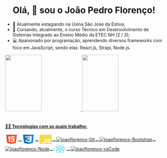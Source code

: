 <h1 align="center">Olá, 👋 sou o João Pedro Florenço!</h1>

- 🔭 Atualmente estagiando na Usina São José da Estiva;
- 🌱 Cursando, atualmente, o curso Técnico em Desenvolvimento de Sistemas Integrado ao Ensino Médio da ETEC NH (2 / 3);
- 💻 Apaixonado por programação, aprendendo diversos frameworks com foco em JavaScript, sendo elas: React.js, Strapi, Node.js.

<div>
  <a href="https://github.com/joaoflorencoJS">
  <img height="180em" width="48%" src="https://github-readme-stats.vercel.app/api?username=joaoflorencoJS&show_icons=true&theme=dracula&include_all_commits=true&count_private=true"/>
  <img height="180em" width="48%" src="https://github-readme-stats.vercel.app/api/top-langs/?username=joaoflorencoJS&layout=compact&langs_count=16&theme=dracula"/>
</div>

    
<div style="display: inline_block"><br>
  <h4>👨‍💻 Tecnologias com as quais trabalho:</h4>
  <img align="center" alt="joaoflorenco-HTML" height="30" width="40" src="https://raw.githubusercontent.com/devicons/devicon/master/icons/html5/html5-original.svg"> _ 
  <img align="center" alt="joaoflorenco-CSS" height="30" width="40" src="https://raw.githubusercontent.com/devicons/devicon/master/icons/css3/css3-original.svg"> _ 
  <img align="center" alt="joaoflorenco-JS" height="30" width="40" src="https://raw.githubusercontent.com/devicons/devicon/master/icons/javascript/javascript-plain.svg"> _ 
  <img align="center" alt="joaoflorenco-Git" height="30" width="40" src="https://cdn.jsdelivr.net/gh/devicons/devicon/icons/git/git-original.svg" /> _ 
  <img align="center" alt="joaoflorenco-Bootstrap" height="30" width="40" src="https://cdn.jsdelivr.net/gh/devicons/devicon/icons/bootstrap/bootstrap-original.svg" /> _ 
  <img align="center" alt="joaoflorenco-Node" height="30" width="40" src="https://cdn.jsdelivr.net/gh/devicons/devicon/icons/nodejs/nodejs-original.svg" /> _  
  <img align="center" alt="joaoflorenco-React" height="30" width="40" src="https://raw.githubusercontent.com/devicons/devicon/master/icons/react/react-original.svg"> _ 
  <img align="center" alt="joaoflorenco-vsCode" height="30" width="40" src="https://cdn.jsdelivr.net/gh/devicons/devicon/icons/vscode/vscode-original.svg" />
</div>
